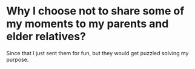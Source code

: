 # Why I choose not to share some of my moments to my parents and elder relatives?

Since that I just sent them for fun, but they would get puzzled solving my purpose.
